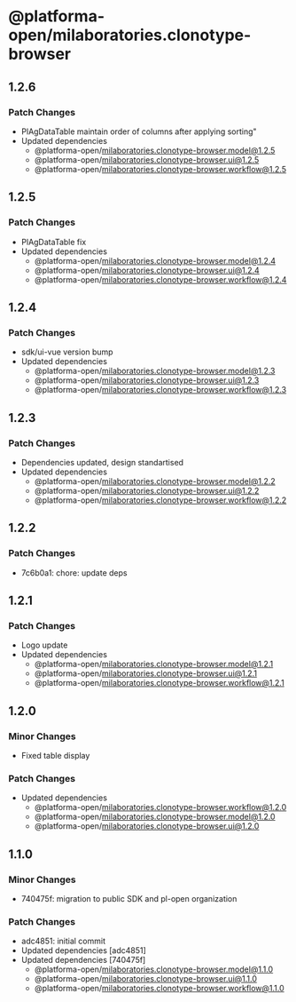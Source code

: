 # @platforma-open/milaboratories.clonotype-browser

## 1.2.6

### Patch Changes

- PlAgDataTable maintain order of columns after applying sorting"
- Updated dependencies
  - @platforma-open/milaboratories.clonotype-browser.model@1.2.5
  - @platforma-open/milaboratories.clonotype-browser.ui@1.2.5
  - @platforma-open/milaboratories.clonotype-browser.workflow@1.2.5

## 1.2.5

### Patch Changes

- PlAgDataTable fix
- Updated dependencies
  - @platforma-open/milaboratories.clonotype-browser.model@1.2.4
  - @platforma-open/milaboratories.clonotype-browser.ui@1.2.4
  - @platforma-open/milaboratories.clonotype-browser.workflow@1.2.4

## 1.2.4

### Patch Changes

- sdk/ui-vue version bump
- Updated dependencies
  - @platforma-open/milaboratories.clonotype-browser.model@1.2.3
  - @platforma-open/milaboratories.clonotype-browser.ui@1.2.3
  - @platforma-open/milaboratories.clonotype-browser.workflow@1.2.3

## 1.2.3

### Patch Changes

- Dependencies updated, design standartised
- Updated dependencies
  - @platforma-open/milaboratories.clonotype-browser.model@1.2.2
  - @platforma-open/milaboratories.clonotype-browser.ui@1.2.2
  - @platforma-open/milaboratories.clonotype-browser.workflow@1.2.2

## 1.2.2

### Patch Changes

- 7c6b0a1: chore: update deps

## 1.2.1

### Patch Changes

- Logo update
- Updated dependencies
  - @platforma-open/milaboratories.clonotype-browser.model@1.2.1
  - @platforma-open/milaboratories.clonotype-browser.ui@1.2.1
  - @platforma-open/milaboratories.clonotype-browser.workflow@1.2.1

## 1.2.0

### Minor Changes

- Fixed table display

### Patch Changes

- Updated dependencies
  - @platforma-open/milaboratories.clonotype-browser.workflow@1.2.0
  - @platforma-open/milaboratories.clonotype-browser.model@1.2.0
  - @platforma-open/milaboratories.clonotype-browser.ui@1.2.0

## 1.1.0

### Minor Changes

- 740475f: migration to public SDK and pl-open organization

### Patch Changes

- adc4851: initial commit
- Updated dependencies [adc4851]
- Updated dependencies [740475f]
  - @platforma-open/milaboratories.clonotype-browser.model@1.1.0
  - @platforma-open/milaboratories.clonotype-browser.ui@1.1.0
  - @platforma-open/milaboratories.clonotype-browser.workflow@1.1.0
